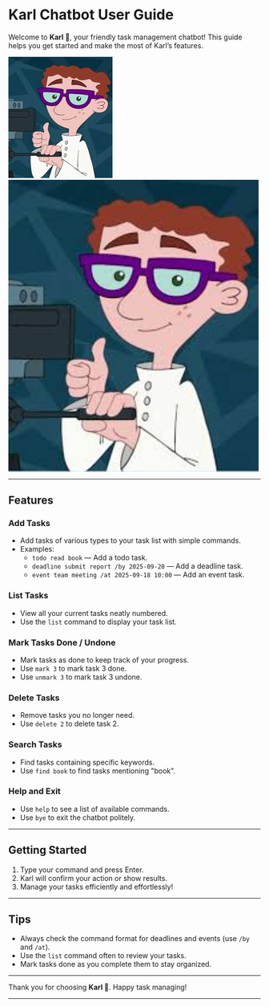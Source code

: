# Karl Chatbot User Guide

Welcome to **Karl 🤖**, your friendly task management chatbot! This guide helps you get started and make the most of Karl’s features.

![Karl](/src/main/resources/images/karl.jpeg "Karl")
<img align="center" src="/src/main/resources/images/karl.jpeg" alt="Karl" width="500"/>

---

## Features

### Add Tasks

- Add tasks of various types to your task list with simple commands.
- Examples:
  - `todo read book` — Add a todo task.
  - `deadline submit report /by 2025-09-20` — Add a deadline task.
  - `event team meeting /at 2025-09-18 10:00` — Add an event task.

### List Tasks

- View all your current tasks neatly numbered.
- Use the `list` command to display your task list.

### Mark Tasks Done / Undone

- Mark tasks as done to keep track of your progress.
- Use `mark 3` to mark task 3 done.
- Use `unmark 3` to mark task 3 undone.

### Delete Tasks

- Remove tasks you no longer need.
- Use `delete 2` to delete task 2.

### Search Tasks

- Find tasks containing specific keywords.
- Use `find book` to find tasks mentioning "book".

### Help and Exit

- Use `help` to see a list of available commands.
- Use `bye` to exit the chatbot politely.

---

## Getting Started

1. Type your command and press Enter.
2. Karl will confirm your action or show results.
3. Manage your tasks efficiently and effortlessly!

---

## Tips

- Always check the command format for deadlines and events (use `/by` and `/at`).
- Use the `list` command often to review your tasks.
- Mark tasks done as you complete them to stay organized.

---

Thank you for choosing **Karl 🤖**. Happy task managing!

---
